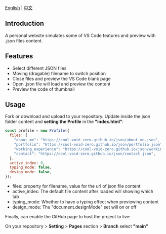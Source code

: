 [English](./README.md) | [中文](./README_CN.md)

## Introduction
A personal website simulates some of VS Code features and preview with .json files content.

## Features
- Select different JSON files
- Moving (dragable) filename to switch position
- Close files and preview the VS Code blank page
- Open .json file will load and preview the content
- Preview the code of thumbnail

## Usage
Fork or download and upload to your repository. Update inside the json folder content and **setting the Profile** in the **"index.html"**: 

```javascript
const profile = new Profile({
  files: {
    "about_me": "https://cool-void-zero.github.io/json/about_me.json", 
    "portfolio": "https://cool-void-zero.github.io/json/portfolio.json", 
    "working_experience": "https://cool-void-zero.github.io/json/working_experience.json", 
    "contact": "https://cool-void-zero.github.io/json/contact.json", 
  }, 
  active_index: 0, 
  typing_mode: false, 
  design_mode: false, 
});
```

- files: property for filename, value for the url of json file content
- active_index: The default file content after loaded will showing which tab
- typing_mode: Whether to have a typing effect when previewing content
- design_mode: The "document.designMode" set will on or off

Finally, can enable the GitHub page to host the project to live: 

On your repository > **Setting** > **Pages** section > **Branch** select **"main"**
